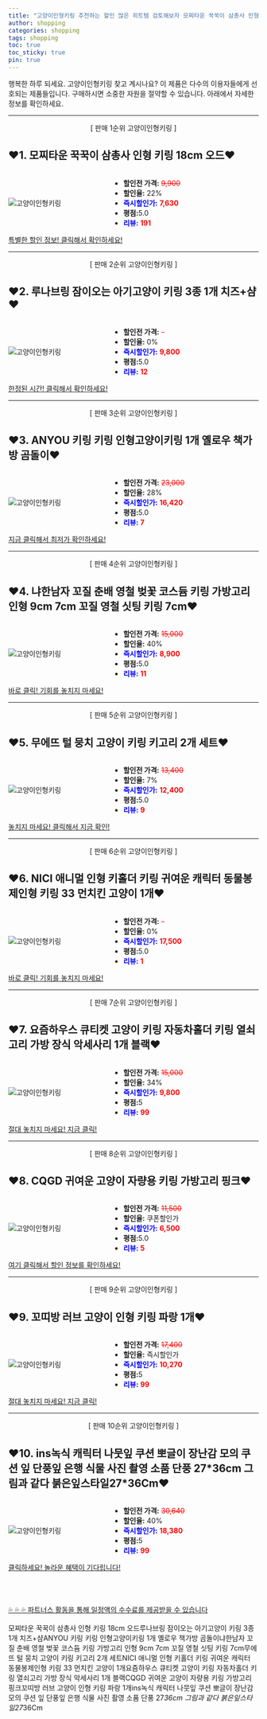 ```yaml
---
title: "고양이인형키링 추천하는 할인 많은 히트템 검토해보자 모찌타운 꾹꾹이 삼총사 인형 키링"
author: shopping
categories: shopping
tags: shopping
toc: true
toc_sticky: true
pin: true
---
```

행복한 하루 되세요. 고양이인형키링 찾고 계시나요? 이 제품은 다수의 이용자들에게 선호되는 제품들입니다. 구매하시면 소중한 자원을 절약할 수 있습니다. 아래에서 자세한 정보를 확인하세요.

---
<p class="toplist" style="margin: 0 auto; display: block; width: fit-content;">[ 판매 1순위 고양이인형키링 ]</p>

<h2><strong>❤️1. 모찌타운 꾹꾹이 삼총사 인형 키링 18cm 오드❤️</strong></h2>

<div style="display: flex; align-items: center;">
    <div style="flex: 0.4;">
        <img src="https://thumbnail7.coupangcdn.com/thumbnails/remote/230x230ex/image/retail/images/2023/08/01/14/9/2076db5a-c5a7-4d29-a54e-578c7d9e5c1f.jpg" alt="고양이인형키링" style="max-width: 100%;">
    </div>
    <div style="flex: 0.6; margin-left: 10px;">
        <ul>
            <li><strong>할인전 가격:</strong> <del style="color: red;">9,900</del></li>
            <li><strong>할인율:</strong> 22%</li>
            <li><span style='color:blue'><strong>즉시할인가:</strong></span> <span style='color:red'><strong>7,630</strong></span></li>
            <li><strong>평점:</strong>5.0</li>
            <li><span style='color:blue'><strong>리뷰:</strong></span> <span style='color:red'><strong>191</strong></span></li>
        </ul>
    </div>
</div>
<div class="center">
    <a href="https://William4Davisa.github.io?lptag=AF9450613&subid=githubio&pageKey=7324983702&traceid=V0-153&itemId=19435580600&vendorItemId=86751887545" class="myButton">
        특별한 할인 정보! 클릭해서 확인하세요!
    </a>
</div>


---
<p class="toplist" style="margin: 0 auto; display: block; width: fit-content;">[ 판매 2순위 고양이인형키링 ]</p>

<h2><strong>❤️2. 루나브링 잠이오는 아기고양이 키링 3종 1개 치즈+샴❤️</strong></h2>

<div style="display: flex; align-items: center;">
    <div style="flex: 0.4;">
        <img src="https://thumbnail9.coupangcdn.com/thumbnails/remote/230x230ex/image/vendor_inventory/7792/b0a9ad8343c92938140bec4d15aa7ef46d14dabb0b50afafcdc59bdeb8c8.jpg" alt="고양이인형키링" style="max-width: 100%;">
    </div>
    <div style="flex: 0.6; margin-left: 10px;">
        <ul>
            <li><strong>할인전 가격:</strong> <del style="color: red;">-</del></li>
            <li><strong>할인율:</strong> 0%</li>
            <li><span style='color:blue'><strong>즉시할인가:</strong></span> <span style='color:red'><strong>9,800</strong></span></li>
            <li><strong>평점:</strong>5.0</li>
            <li><span style='color:blue'><strong>리뷰:</strong></span> <span style='color:red'><strong>12</strong></span></li>
        </ul>
    </div>
</div>
<div class="center">
    <a href="https://William4Davisa.github.io?lptag=AF9450613&subid=githubio&pageKey=7968519173&traceid=V0-153&itemId=22058587797&vendorItemId=90777591628" class="myButton">
        한정된 시간! 클릭해서 확인하세요!
    </a>
</div>


---
<p class="toplist" style="margin: 0 auto; display: block; width: fit-content;">[ 판매 3순위 고양이인형키링 ]</p>

<h2><strong>❤️3. ANYOU 키링 키링 인형고양이키링 1개 옐로우 책가방 곰돌이❤️</strong></h2>

<div style="display: flex; align-items: center;">
    <div style="flex: 0.4;">
        <img src="https://thumbnail6.coupangcdn.com/thumbnails/remote/230x230ex/image/vendor_inventory/7d6a/fa46addc2398588f7730c9796ee276a89927fddde110073d0c76402f675c.jpg" alt="고양이인형키링" style="max-width: 100%;">
    </div>
    <div style="flex: 0.6; margin-left: 10px;">
        <ul>
            <li><strong>할인전 가격:</strong> <del style="color: red;">23,000</del></li>
            <li><strong>할인율:</strong> 28%</li>
            <li><span style='color:blue'><strong>즉시할인가:</strong></span> <span style='color:red'><strong>16,420</strong></span></li>
            <li><strong>평점:</strong>5.0</li>
            <li><span style='color:blue'><strong>리뷰:</strong></span> <span style='color:red'><strong>7</strong></span></li>
        </ul>
    </div>
</div>
<div class="center">
    <a href="https://William4Davisa.github.io?lptag=AF9450613&subid=githubio&pageKey=8202406870&traceid=V0-153&itemId=23517520719&vendorItemId=90543900028" class="myButton">
        지금 클릭해서 최저가 확인하세요!
    </a>
</div>


---
<p class="toplist" style="margin: 0 auto; display: block; width: fit-content;">[ 판매 4순위 고양이인형키링 ]</p>

<h2><strong>❤️4. 냐한남자 꼬질 춘배 영철 벚꽃 코스듐 키링 가방고리 인형 9cm 7cm 꼬질 영철 싯팅 키링 7cm❤️</strong></h2>

<div style="display: flex; align-items: center;">
    <div style="flex: 0.4;">
        <img src="https://thumbnail9.coupangcdn.com/thumbnails/remote/230x230ex/image/vendor_inventory/3372/fe25d2da48e0bdf5bc88378fce6ca120d8a17da4e13f511cc65eb747441a.jpg" alt="고양이인형키링" style="max-width: 100%;">
    </div>
    <div style="flex: 0.6; margin-left: 10px;">
        <ul>
            <li><strong>할인전 가격:</strong> <del style="color: red;">15,000</del></li>
            <li><strong>할인율:</strong> 40%</li>
            <li><span style='color:blue'><strong>즉시할인가:</strong></span> <span style='color:red'><strong>8,900</strong></span></li>
            <li><strong>평점:</strong>5.0</li>
            <li><span style='color:blue'><strong>리뷰:</strong></span> <span style='color:red'><strong>11</strong></span></li>
        </ul>
    </div>
</div>
<div class="center">
    <a href="https://William4Davisa.github.io?lptag=AF9450613&subid=githubio&pageKey=7536543895&traceid=V0-153&itemId=19801579366&vendorItemId=86903916277" class="myButton">
        바로 클릭! 기회를 놓치지 마세요!
    </a>
</div>


---
<p class="toplist" style="margin: 0 auto; display: block; width: fit-content;">[ 판매 5순위 고양이인형키링 ]</p>

<h2><strong>❤️5. 무에뜨 털 뭉치 고양이 키링 키고리 2개 세트❤️</strong></h2>

<div style="display: flex; align-items: center;">
    <div style="flex: 0.4;">
        <img src="https://thumbnail6.coupangcdn.com/thumbnails/remote/230x230ex/image/vendor_inventory/74ad/976243518744a9a2063c6e215bebff29775b21383f6e0a4e864d06fbbfdd.jpg" alt="고양이인형키링" style="max-width: 100%;">
    </div>
    <div style="flex: 0.6; margin-left: 10px;">
        <ul>
            <li><strong>할인전 가격:</strong> <del style="color: red;">13,400</del></li>
            <li><strong>할인율:</strong> 7%</li>
            <li><span style='color:blue'><strong>즉시할인가:</strong></span> <span style='color:red'><strong>12,400</strong></span></li>
            <li><strong>평점:</strong>5.0</li>
            <li><span style='color:blue'><strong>리뷰:</strong></span> <span style='color:red'><strong>9</strong></span></li>
        </ul>
    </div>
</div>
<div class="center">
    <a href="https://William4Davisa.github.io?lptag=AF9450613&subid=githubio&pageKey=7737519386&traceid=V0-153&itemId=20808495883&vendorItemId=87924293391" class="myButton">
        놓치지 마세요! 클릭해서 지금 확인!
    </a>
</div>


---
<p class="toplist" style="margin: 0 auto; display: block; width: fit-content;">[ 판매 6순위 고양이인형키링 ]</p>

<h2><strong>❤️6. NICI 애니멀 인형 키홀더 키링 귀여운 캐릭터 동물봉제인형 키링 33 먼치킨 고양이 1개❤️</strong></h2>

<div style="display: flex; align-items: center;">
    <div style="flex: 0.4;">
        <img src="https://thumbnail10.coupangcdn.com/thumbnails/remote/230x230ex/image/vendor_inventory/2e8e/fb7311a61b277c38c2ccfdb1962cc6e34425f9a357a03ff81d8706ddb4f7.jpg" alt="고양이인형키링" style="max-width: 100%;">
    </div>
    <div style="flex: 0.6; margin-left: 10px;">
        <ul>
            <li><strong>할인전 가격:</strong> <del style="color: red;">-</del></li>
            <li><strong>할인율:</strong> 0%</li>
            <li><span style='color:blue'><strong>즉시할인가:</strong></span> <span style='color:red'><strong>17,500</strong></span></li>
            <li><strong>평점:</strong>5.0</li>
            <li><span style='color:blue'><strong>리뷰:</strong></span> <span style='color:red'><strong>1</strong></span></li>
        </ul>
    </div>
</div>
<div class="center">
    <a href="https://William4Davisa.github.io?lptag=AF9450613&subid=githubio&pageKey=8093057364&traceid=V0-153&itemId=22865161854&vendorItemId=89899787482" class="myButton">
        바로 클릭! 기회를 놓치지 마세요!
    </a>
</div>


---
<p class="toplist" style="margin: 0 auto; display: block; width: fit-content;">[ 판매 7순위 고양이인형키링 ]</p>

<h2><strong>❤️7. 요즘하우스 큐티켓 고양이 키링 자동차홀더 키링 열쇠고리 가방 장식 악세사리 1개 블랙❤️</strong></h2>

<div style="display: flex; align-items: center;">
    <div style="flex: 0.4;">
        <img src="https://thumbnail6.coupangcdn.com/thumbnails/remote/230x230ex/image/vendor_inventory/91cf/c86ad8e891b9f9f63caa043579394d0deb7eac7317afd4c89c31994052d2.jpg" alt="고양이인형키링" style="max-width: 100%;">
    </div>
    <div style="flex: 0.6; margin-left: 10px;">
        <ul>
            <li><strong>할인전 가격:</strong> <del style="color: red;">15,000</del></li>
            <li><strong>할인율:</strong> 34%</li>
            <li><span style='color:blue'><strong>즉시할인가:</strong></span> <span style='color:red'><strong>9,800</strong></span></li>
            <li><strong>평점:</strong>5</li>
            <li><span style='color:blue'><strong>리뷰:</strong></span> <span style='color:red'><strong>99</strong></span></li>
        </ul>
    </div>
</div>
<div class="center">
    <a href="https://William4Davisa.github.io?lptag=AF9450613&subid=githubio&pageKey=8185905886&traceid=V0-153&itemId=23410309909&vendorItemId=90622520820" class="myButton">
        절대 놓치지 마세요! 지금 클릭!
    </a>
</div>


---
<p class="toplist" style="margin: 0 auto; display: block; width: fit-content;">[ 판매 8순위 고양이인형키링 ]</p>

<h2><strong>❤️8. CQGD 귀여운 고양이 자량용 키링 가방고리 핑크❤️</strong></h2>

<div style="display: flex; align-items: center;">
    <div style="flex: 0.4;">
        <img src="https://thumbnail9.coupangcdn.com/thumbnails/remote/230x230ex/image/vendor_inventory/18a2/59322fc2dc577c1be1a5679f0f1f8ceb42435ba8ffa03544d16342d4413a.jpg" alt="고양이인형키링" style="max-width: 100%;">
    </div>
    <div style="flex: 0.6; margin-left: 10px;">
        <ul>
            <li><strong>할인전 가격:</strong> <del style="color: red;">11,500</del></li>
            <li><strong>할인율:</strong> 쿠폰할인가</li>
            <li><span style='color:blue'><strong>즉시할인가:</strong></span> <span style='color:red'><strong>6,500</strong></span></li>
            <li><strong>평점:</strong>5.0</li>
            <li><span style='color:blue'><strong>리뷰:</strong></span> <span style='color:red'><strong>5</strong></span></li>
        </ul>
    </div>
</div>
<div class="center">
    <a href="https://William4Davisa.github.io?lptag=AF9450613&subid=githubio&pageKey=8148910596&traceid=V0-153&itemId=23181525068&vendorItemId=90228533555" class="myButton">
        여기 클릭해서 할인 정보를 확인하세요!
    </a>
</div>


---
<p class="toplist" style="margin: 0 auto; display: block; width: fit-content;">[ 판매 9순위 고양이인형키링 ]</p>

<h2><strong>❤️9. 꼬띠방 러브 고양이 인형 키링 파랑 1개❤️</strong></h2>

<div style="display: flex; align-items: center;">
    <div style="flex: 0.4;">
        <img src="https://thumbnail6.coupangcdn.com/thumbnails/remote/230x230ex/image/vendor_inventory/f019/57d2e9d2638520acf900828caa1e30199566a9f8d882aa62eae14a3de9ec.jpg" alt="고양이인형키링" style="max-width: 100%;">
    </div>
    <div style="flex: 0.6; margin-left: 10px;">
        <ul>
            <li><strong>할인전 가격:</strong> <del style="color: red;">17,400</del></li>
            <li><strong>할인율:</strong> 즉시할인가</li>
            <li><span style='color:blue'><strong>즉시할인가:</strong></span> <span style='color:red'><strong>10,270</strong></span></li>
            <li><strong>평점:</strong>5</li>
            <li><span style='color:blue'><strong>리뷰:</strong></span> <span style='color:red'><strong>99</strong></span></li>
        </ul>
    </div>
</div>
<div class="center">
    <a href="https://William4Davisa.github.io?lptag=AF9450613&subid=githubio&pageKey=7856241180&traceid=V0-153&itemId=21426747596&vendorItemId=88490872092" class="myButton">
        절대 놓치지 마세요! 지금 클릭!
    </a>
</div>


---
<p class="toplist" style="margin: 0 auto; display: block; width: fit-content;">[ 판매 10순위 고양이인형키링 ]</p>

<h2><strong>❤️10. ins녹식 캐릭터 나뭇잎 쿠션 뽀글이 장난감 모의 쿠션 잎 단풍잎 은행 식물 사진 촬영 소품 단풍 27*36cm 그림과 같다 붉은잎스타일27*36Cm❤️</strong></h2>

<div style="display: flex; align-items: center;">
    <div style="flex: 0.4;">
        <img src="https://thumbnail6.coupangcdn.com/thumbnails/remote/230x230ex/image/vendor_inventory/b044/e04400705fb938a335c5b8e38f16b8454fdb0593bd27d038c4a0b260ce07.jpg" alt="고양이인형키링" style="max-width: 100%;">
    </div>
    <div style="flex: 0.6; margin-left: 10px;">
        <ul>
            <li><strong>할인전 가격:</strong> <del style="color: red;">30,640</del></li>
            <li><strong>할인율:</strong> 40%</li>
            <li><span style='color:blue'><strong>즉시할인가:</strong></span> <span style='color:red'><strong>18,380</strong></span></li>
            <li><strong>평점:</strong>5</li>
            <li><span style='color:blue'><strong>리뷰:</strong></span> <span style='color:red'><strong>99</strong></span></li>
        </ul>
    </div>
</div>
<div class="center">
    <a href="https://William4Davisa.github.io?lptag=AF9450613&subid=githubio&pageKey=7496159579&traceid=V0-153&itemId=19612457116&vendorItemId=89704349686" class="myButton">
        클릭하세요! 놀라운 혜택이 기다립니다!
    </a>
</div>

<br><br><br>[💦 💦 💦 파트너스 활동을 통해 일정액의 수수료를 제공받을 수 있습니다](https://link.coupang.com/a/bcpT2c)<br><br>모찌타운 꾹꾹이 삼총사 인형 키링 18cm 오드루나브링 잠이오는 아기고양이 키링 3종 1개 치즈+샴ANYOU 키링 키링 인형고양이키링 1개 옐로우 책가방 곰돌이냐한남자 꼬질 춘배 영철 벚꽃 코스듐 키링 가방고리 인형 9cm 7cm 꼬질 영철 싯팅 키링 7cm무에뜨 털 뭉치 고양이 키링 키고리 2개 세트NICI 애니멀 인형 키홀더 키링 귀여운 캐릭터 동물봉제인형 키링 33 먼치킨 고양이 1개요즘하우스 큐티켓 고양이 키링 자동차홀더 키링 열쇠고리 가방 장식 악세사리 1개 블랙CQGD 귀여운 고양이 자량용 키링 가방고리 핑크꼬띠방 러브 고양이 인형 키링 파랑 1개ins녹식 캐릭터 나뭇잎 쿠션 뽀글이 장난감 모의 쿠션 잎 단풍잎 은행 식물 사진 촬영 소품 단풍 27*36cm 그림과 같다 붉은잎스타일27*36Cm